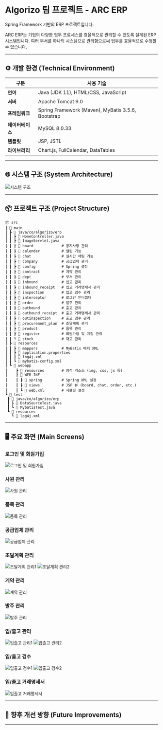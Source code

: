 
# Algorizo 팀 프로젝트 - ARC ERP
Spring Framework 기반의 ERP 프로젝트입니다.

ARC ERP는 기업의 다양한 업무 프로세스를 효율적으로 관리할 수 있도록 설계된 ERP 시스템입니다.
여러 부서를 하나의 시스템으로 관리함으로써 업무를 효율적으로 수행할 수 있습니다.

---

## ⚙️ 개발 환경 (Technical Environment)

| 구분 | 사용 기술 |
|------|------------|
| **언어** | Java (JDK 11), HTML/CSS, JavaScript |
| **서버** | Apache Tomcat 9.0 |
| **프레임워크** | Spring Framework (Maven), MyBatis 3.5.6, Bootstrap |
| **데이터베이스** | MySQL 8.0.33 |
| **템플릿** | JSP, JSTL |
| **라이브러리** | Chart.js, FullCalendar, DataTables |

---

## 🌐 시스템 구조 (System Architecture)

![시스템 구조](https://github.com/user-attachments/assets/955afdd3-91ab-4bcd-b5f4-0a9df90c3579)

---

## 📦 프로젝트 구조 (Project Structure)

```plaintext
📦 src  
┣ 📂 main  
┃ ┣ 📂 java/co/algorizo/erp  
┃ ┃ ┣ 📜 HomeController.java  
┃ ┃ ┣ 📜 ImageServlet.java  
┃ ┃ ┣ 📂 board             # 공지사항 관리
┃ ┃ ┣ 📂 calendar          # 캘린 기능  
┃ ┃ ┣ 📂 chat              # 실시간 채팅 기능
┃ ┃ ┣ 📂 company           # 공급업체 관리  
┃ ┃ ┣ 📂 config            # Spring 설정
┃ ┃ ┣ 📂 contract          # 계약 관리 
┃ ┃ ┣ 📂 dept              # 부서 관리
┃ ┃ ┣ 📂 inbound           # 입고 관리  
┃ ┃ ┣ 📂 inbound_receipt   # 입고 거래명세서 관리 
┃ ┃ ┣ 📂 inspection        # 입고 검수 관리
┃ ┃ ┣ 📂 interceptor       # 로그인 인터셉터  
┃ ┃ ┣ 📂 order             # 발주 관리  
┃ ┃ ┣ 📂 outbound          # 출고 관리  
┃ ┃ ┣ 📂 outbound_receipt  # 출고 거래명세서 관리 
┃ ┃ ┣ 📂 outinspection     # 출고 검수 관리  
┃ ┃ ┣ 📂 procurement_plan  # 조달계획 관리 
┃ ┃ ┣ 📂 product           # 품목 관리  
┃ ┃ ┣ 📂 register          # 회원가입 및 계정 관리  
┃ ┃ ┗ 📂 stock             # 재고 관리 
┃ ┣ 📂 resources  
┃ ┃ ┣ 📂 mappers           # MyBatis 매퍼 XML  
┃ ┃ ┣ 📜 application.properties  
┃ ┃ ┣ 📜 log4j.xml  
┃ ┃ ┗ 📜 mybatis-config.xml  
┃ ┗ 📂 webapp  
┃    ┣ 📂 resources        # 정적 리소스 (img, css, js 등)  
┃    ┣ 📂 WEB-INF  
┃    ┃ ┣ 📂 spring         # Spring XML 설정  
┃    ┃ ┣ 📂 views          # JSP 뷰 (board, chat, order, etc.)  
┃    ┃ ┗ 📜 web.xml        # 서블릿 설정  
┗ 📂 test  
 ┣ 📂 java/co/algorizo/erp  
 ┃ ┣ 📜 DataSourceTest.java  
 ┃ ┗ 📜 MybatisTest.java  
 ┗ 📂 resources  
   ┗ 📜 log4j.xml
```

---

## 🖥️ 주요 화면 (Main Screens)

### 로그인 및 회원가입

![로그인 및 회원가입](https://github.com/user-attachments/assets/44776cca-e462-41f3-9ccf-f613069cfeb8)

### 사원 관리

![사원 관리](https://github.com/user-attachments/assets/6775f109-1652-4741-a0fd-470c575a9697)

### 품목 관리

![품목 관리](https://github.com/user-attachments/assets/375c7fd5-6387-479f-b283-d4456a1cc0cd)

### 공급업체 관리

![공급업체 관리](https://github.com/user-attachments/assets/6d6eadad-c61e-4268-b693-781ea847a12e)

### 조달계획 관리

![조달계획 관리1](https://github.com/user-attachments/assets/78a8cdaf-cfc3-4148-a531-6ad6f9a300ad)
![조달계획 관리2](https://github.com/user-attachments/assets/2c1aebd2-ce37-428d-9926-890e69fcac08)

### 계약 관리

![계약 관리](https://github.com/user-attachments/assets/e1a6d715-11f0-49a0-8c83-f138921b0d6a)

### 발주 관리

![발주 관리](https://github.com/user-attachments/assets/0284376e-0cc8-4213-8e13-8842349381c8)

### 입/출고 관리

![입출고 관리1](https://github.com/user-attachments/assets/661bba89-2b32-42a5-ae17-eb2cef492dbc)
![입출고 관리2](https://github.com/user-attachments/assets/623fe989-94e3-4323-9820-d2a091f91b05)

### 입/출고 검수

![입출고 검수1](https://github.com/user-attachments/assets/a41ec534-9483-4169-af29-45bea37e24b0)
![입출고 검수2](https://github.com/user-attachments/assets/0aa0bb05-7769-4528-9c0f-1d1b3eaeccb5)

### 입/출고 거래명세서

![입출고 거래명세서](https://github.com/user-attachments/assets/08abff60-a079-4359-8cd8-0d1a47667ff8)

---

## 🧭 향후 개선 방향 (Future Improvements)

---

